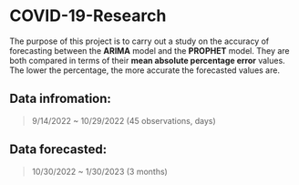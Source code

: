 # COVID-19-Research

The purpose of this project is to carry out a study on the accuracy of forecasting between the **ARIMA** model and the **PROPHET** model. They are both compared in terms of their **mean absolute percentage error** values. The lower the percentage, the more accurate the forecasted values are.

## Data infromation:
> 9/14/2022 ~ 10/29/2022 (45 observations, days)

## Data forecasted:
> 10/30/2022 ~ 1/30/2023 (3 months)